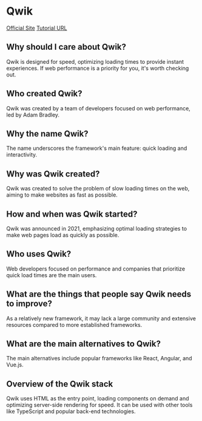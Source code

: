 # Qwik

[Official Site](https://qwik.dev/)
[Tutorial URL](https://qwik.dev/docs/)

## Why should I care about Qwik?

Qwik is designed for speed, optimizing loading times to provide instant experiences. If web performance is a priority for you, it's worth checking out.

## Who created Qwik?

Qwik was created by a team of developers focused on web performance, led by Adam Bradley.

## Why the name Qwik?

The name underscores the framework's main feature: quick loading and interactivity.

## Why was Qwik created?

Qwik was created to solve the problem of slow loading times on the web, aiming to make websites as fast as possible.

## How and when was Qwik started?

Qwik was announced in 2021, emphasizing optimal loading strategies to make web pages load as quickly as possible.

## Who uses Qwik?

Web developers focused on performance and companies that prioritize quick load times are the main users.

## What are the things that people say Qwik needs to improve?

As a relatively new framework, it may lack a large community and extensive resources compared to more established frameworks.

## What are the main alternatives to Qwik?

The main alternatives include popular frameworks like React, Angular, and Vue.js.

## Overview of the Qwik stack

Qwik uses HTML as the entry point, loading components on demand and optimizing server-side rendering for speed. It can be used with other tools like TypeScript and popular back-end technologies.
